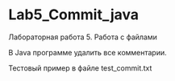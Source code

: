 # Lab5_Commit_java
Лабораторная работа 5.  Работа с файлами

В Java программе удалить все комментарии.

Тестовый пример в файле test_commit.txt
